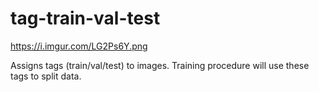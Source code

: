 # tag-train-val-test

https://i.imgur.com/LG2Ps6Y.png

Assigns tags (train/val/test) to images. Training procedure will use these tags to split data.
